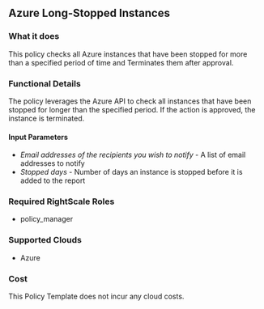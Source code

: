 ## Azure Long-Stopped Instances

### What it does

This policy checks all Azure instances that have been stopped for more than a specified period of time and Terminates them after approval.

### Functional Details

The policy leverages the Azure API to check all instances that have been stopped for longer than the specified period. If the action is approved, the instance is terminated.

#### Input Parameters

- *Email addresses of the recipients you wish to notify* - A list of email addresses to notify
- *Stopped days* - Number of days an instance is stopped before it is added to the report

### Required RightScale Roles

- policy_manager

### Supported Clouds

- Azure

### Cost

This Policy Template does not incur any cloud costs.
